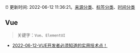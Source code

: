 :alarm_clock: 更新时间: 2022-06-12 11:36:21。[来源分类](../README.md)、[标签分类](../TAGS.md)、[时间分类](../TIMELINE.md)

## Vue


> 关键字：`Vue`、`ElementUI`



- [2022-06-12-VUE开发者必须知道的实用技术点！](https://toutiao.io/k/u28xok7) 
